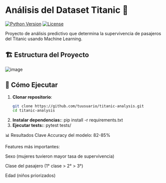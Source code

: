 # Análisis del Dataset Titanic 🚢

[![Python Version](https://img.shields.io/badge/python-3.9%2B-blue)](https://www.python.org/)
[![License](https://img.shields.io/badge/license-MIT-green)](LICENSE)

Proyecto de análisis predictivo que determina la supervivencia de pasajeros del Titanic usando Machine Learning.

## 🏗️ Estructura del Proyecto
![image](https://github.com/user-attachments/assets/e179d66e-380f-4e42-9a60-179ff6162b6d)

## 🚀 Cómo Ejecutar
1. **Clonar repositorio**:
   ```bash
   git clone https://github.com/tuusuario/titanic-analysis.git
   cd titanic-analysis
2. **Instalar dependencias:**:
   pip install -r requirements.txt
3. **Ejecutar tests:**:
   pytest tests/

📊 Resultados Clave
Accuracy del modelo: 82-85%

Features más importantes:

Sexo (mujeres tuvieron mayor tasa de supervivencia)

Clase del pasajero (1° clase > 2° > 3°)

Edad (niños priorizados)      
